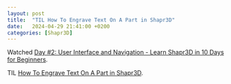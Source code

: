```yaml
---
layout: post
title:  "TIL How To Engrave Text On A Part in Shapr3D"
date:   2024-04-29 21:41:00 +0200
categories: [Shapr3D]
---
```

Watched [Day #2: User Interface and Navigation - Learn Shapr3D in 10 Days for Beginners](https://www.youtube.com/watch?v=Voous6R9YWQ).

TIL [How To Engrave Text On A Part in Shapr3D](https://www.youtube.com/watch?v=ovW-S45VHRk).
